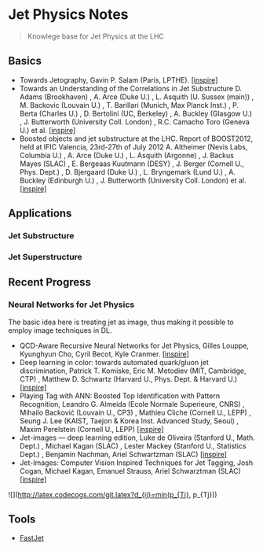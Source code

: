 # Jet Physics Notes
> Knowlege base for Jet Physics at the LHC

## Basics

*  Towards Jetography, Gavin P. Salam (Paris, LPTHE). [[inspire]](http://inspirehep.net/record/822643)
*  Towards an Understanding of the Correlations in Jet Substructure
D. Adams (Brookhaven) , A. Arce (Duke U.) , L. Asquith (U. Sussex (main)) , M. Backovic (Louvain U.) , T. Barillari (Munich, Max Planck Inst.) , P. Berta (Charles U.) , D. Bertolini (UC, Berkeley) , A. Buckley (Glasgow U.) , J. Butterworth (University Coll. London) , R.C. Camacho Toro (Geneva U.) et al. [[inspire]](http://inspirehep.net/record/1357881)
*  Boosted objects and jet substructure at the LHC. Report of BOOST2012, held at IFIC Valencia, 23rd-27th of July 2012
A. Altheimer (Nevis Labs, Columbia U.) , A. Arce (Duke U.) , L. Asquith (Argonne) , J. Backus Mayes (SLAC) , E. Bergeaas Kuutmann (DESY) , J. Berger (Cornell U., Phys. Dept.) , D. Bjergaard (Duke U.) , L. Bryngemark (Lund U.) , A. Buckley (Edinburgh U.) , J. Butterworth (University Coll. London) et al. [[inspire]](http://inspirehep.net/record/1264118)


## Applications

### Jet Substructure

### Jet Superstructure


## Recent Progress

### Neural Networks for Jet Physics

The basic idea here is treating jet as image, thus making it possible to employ image techniques in DL.

*  QCD-Aware Recursive Neural Networks for Jet Physics, 
Gilles Louppe, Kyunghyun Cho, Cyril Becot, Kyle Cranmer. [[inspire]](http://inspirehep.net/record/1511884)
*  Deep learning in color: towards automated quark/gluon jet discrimination,
Patrick T. Komiske, Eric M. Metodiev (MIT, Cambridge, CTP) , Matthew D. Schwartz (Harvard U., Phys. Dept. & Harvard U.)
[[inspire]](http://inspirehep.net/record/1501944)
*  Playing Tag with ANN: Boosted Top Identification with Pattern Recognition, 
Leandro G. Almeida (Ecole Normale Superieure, CNRS) , Mihailo Backović (Louvain U., CP3) , Mathieu Cliche (Cornell U., LEPP) , Seung J. Lee (KAIST, Taejon & Korea Inst. Advanced Study, Seoul) , Maxim Perelstein (Cornell U., LEPP) 
[[inspire]](http://inspirehep.net/record/1341037)
*  Jet-images — deep learning edition,
Luke de Oliveira (Stanford U., Math. Dept.) , Michael Kagan (SLAC) , Lester Mackey (Stanford U., Statistics Dept.) , Benjamin Nachman, Ariel Schwartzman (SLAC) 
[[inspire]](http://inspirehep.net/record/1405106)
*  Jet-Images: Computer Vision Inspired Techniques for Jet Tagging,
Josh Cogan, Michael Kagan, Emanuel Strauss, Ariel Schwarztman (SLAC)
[[inspire]](http://inspirehep.net/record/1307242)

![](http://latex.codecogs.com/git.latex?d_{ij}=min(p_{Ti}, p_{Tj}))

## Tools

* [FastJet](http://fastjet.fr/about.html)
